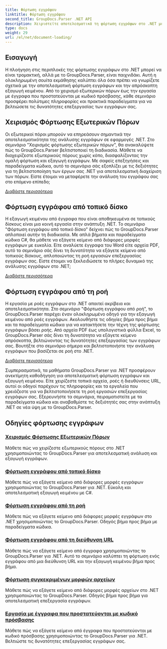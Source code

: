 ```yaml
---
title: Φόρτωση εγγράφου
linktitle: Φόρτωση εγγράφου
second_title: GroupDocs.Parser .NET API
description: Χειριστείτε αποτελεσματικά τη φόρτωση εγγράφων στο .NET με το GroupDocs.Parser. Μάθετε να εξάγετε κείμενο από τοπικούς δίσκους, ροές, διευθύνσεις URL και πολλά άλλα.
type: docs
weight: 29
url: /el/net/document-loading/
---
```

## Εισαγωγή

Η πλοήγηση στις περιπλοκές της φόρτωσης εγγράφων στο .NET μπορεί να είναι τρομακτική, αλλά με το GroupDocs.Parser, είναι παιχνιδάκι. Αυτή η ολοκληρωμένη σουίτα εκμάθησης καλύπτει όλα όσα πρέπει να γνωρίζετε σχετικά με την αποτελεσματική φόρτωση εγγράφων και την απρόσκοπτη εξαγωγή κειμένου. Από το χειρισμό εξωτερικών πόρων έως την εργασία με έγγραφα που προστατεύονται με κωδικό πρόσβασης, κάθε σεμινάριο προσφέρει πολύτιμες πληροφορίες και πρακτικά παραδείγματα για να βελτιώσετε τις δυνατότητες επεξεργασίας των εγγράφων σας.

## Χειρισμός Φόρτωσης Εξωτερικών Πόρων

Οι εξωτερικοί πόροι μπορούν να επηρεάσουν σημαντικά την αποτελεσματικότητα της ανάλυσης εγγράφων σε εφαρμογές .NET. Στο σεμινάριο "Χειρισμός φόρτωσης εξωτερικών πόρων", θα ανακαλύψετε πώς το GroupDocs.Parser βελτιστοποιεί τη διαδικασία. Μάθετε να διαχειρίζεστε εξωτερικούς πόρους χωρίς κόπο, διασφαλίζοντας την ομαλή φόρτωση και εξαγωγή εγγράφων. Με σαφείς επεξηγήσεις και παραδείγματα κώδικα, αυτό το σεμινάριο σάς εξοπλίζει με τις δεξιότητες για τη βελτιστοποίηση των έργων σας .NET για αποτελεσματική διαχείριση των πόρων. Είστε έτοιμοι να μεταφέρετε την ανάλυση του εγγράφου σας στο επόμενο επίπεδο;

[Διαβάστε περισσότερα](./handling-loading-of-external-resources/)

## Φόρτωση εγγράφου από τοπικό δίσκο

Η εξαγωγή κειμένου από έγγραφα που είναι αποθηκευμένα σε τοπικούς δίσκους είναι μια κοινή εργασία στην ανάπτυξη .NET. Το σεμινάριο "Φόρτωση εγγράφου από τοπικό δίσκο" δείχνει πώς το GroupDocs.Parser απλοποιεί αυτήν τη διαδικασία. Με απλά βήματα και παραδείγματα κώδικα C#, θα μάθετε να εξάγετε κείμενο από διάφορες μορφές εγγράφων με ευκολία. Είτε αναλύετε έγγραφα του Word είτε αρχεία PDF, αυτό το σεμινάριο σάς δίνει τη δυνατότητα να εξάγετε κείμενο από τοπικούς δίσκους, απλοποιώντας τη ροή εργασιών επεξεργασίας εγγράφων σας. Είστε έτοιμοι να ξεκλειδώσετε το πλήρες δυναμικό της ανάλυσης εγγράφων στο .NET;

[Διαβάστε περισσότερα](./load-document-from-local-disk/)

## Φόρτωση εγγράφου από τη ροή

Η εργασία με ροές εγγράφων στο .NET απαιτεί ακρίβεια και αποτελεσματικότητα. Στο σεμινάριο "Φόρτωση εγγράφου από ροή", το GroupDocs.Parser παρέχει έναν ολοκληρωμένο οδηγό για την εξαγωγή κειμένου από ροές εγγράφων. Ακολουθήστε τις οδηγίες βήμα προς βήμα και τα παραδείγματα κώδικα για να κατακτήσετε την τέχνη της φόρτωσης εγγράφων βάσει ροής. Από αρχεία PDF έως υπολογιστικά φύλλα Excel, το GroupDocs.Parser σάς δίνει τη δυνατότητα να εξάγετε κείμενο απρόσκοπτα, βελτιώνοντας τις δυνατότητες επεξεργασίας των εγγράφων σας. Βουτήξτε στο σεμινάριο σήμερα και βελτιστοποιήστε την ανάλυση εγγράφων που βασίζεται σε ροή στο .NET.

[Διαβάστε περισσότερα](./load-document-from-stream/)

Συμπερασματικά, τα μαθήματα GroupDocs.Parser για .NET προσφέρουν ανεκτίμητη καθοδήγηση για αποτελεσματική φόρτωση εγγράφων και εξαγωγή κειμένου. Είτε χειρίζεστε τοπικά αρχεία, ροές ή διευθύνσεις URL, αυτοί οι οδηγοί παρέχουν τις πληροφορίες και τα εργαλεία που χρειάζεστε για να βελτιστοποιήσετε τη ροή εργασιών επεξεργασίας εγγράφων σας. Εξερευνήστε τα σεμινάρια, πειραματιστείτε με τα παραδείγματα κώδικα και αναβαθμίστε τις δεξιότητές σας στην ανάπτυξη .NET σε νέα ύψη με το GroupDocs.Parser.

## Οδηγίες φόρτωσης εγγράφων
### [Χειρισμός Φόρτωσης Εξωτερικών Πόρων](./handling-loading-of-external-resources/)
Μάθετε πώς να χειρίζεστε εξωτερικούς πόρους στο .NET χρησιμοποιώντας το GroupDocs.Parser για αποτελεσματική ανάλυση και εξαγωγή εγγράφων.
### [Φόρτωση εγγράφου από τοπικό δίσκο](./load-document-from-local-disk/)
Μάθετε πώς να εξάγετε κείμενο από διάφορες μορφές εγγράφων χρησιμοποιώντας το GroupDocs.Parser για .NET. Εύκολη και αποτελεσματική εξαγωγή κειμένου με C#.
### [Φόρτωση εγγράφου από τη ροή](./load-document-from-stream/)
Μάθετε πώς να εξάγετε κείμενο από διάφορες μορφές εγγράφων στο .NET χρησιμοποιώντας το GroupDocs.Parser. Οδηγός βήμα προς βήμα με παραδείγματα κώδικα.
### [Φόρτωση εγγράφου από τη διεύθυνση URL](./load-document-from-url/)
Μάθετε πώς να εξάγετε κείμενο από έγγραφα χρησιμοποιώντας το GroupDocs.Parser για .NET. Αυτό το σεμινάριο καλύπτει τη φόρτωση ενός εγγράφου από μια διεύθυνση URL και την εξαγωγή κειμένου βήμα προς βήμα.
### [Φόρτωση συγκεκριμένων μορφών αρχείων](./loading-specific-file-formats/)
Μάθετε πώς να εξάγετε κείμενο από διάφορες μορφές αρχείων στο .NET χρησιμοποιώντας το GroupDocs.Parser. Οδηγός βήμα προς βήμα για αποτελεσματική επεξεργασία εγγράφων.
### [Εργασία με έγγραφα που προστατεύονται με κωδικό πρόσβασης](./working-with-password-protected-documents/)
Μάθετε πώς να εξάγετε κείμενο από έγγραφα που προστατεύονται με κωδικό πρόσβασης χρησιμοποιώντας το GroupDocs.Parser για .NET. Βελτιώστε τις δυνατότητες επεξεργασίας εγγράφων σας.